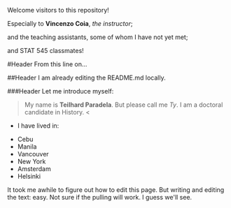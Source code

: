 Welcome visitors to this repository!

Especially to **Vincenzo Coia**, 
*the instructor*;

and the teaching assistants, 
some of whom I have not yet met;

and STAT 545 classmates!

#Header From this line on...

##Header I am already editing the README.md locally.

###Header Let me introduce myself:

> My name is **Teilhard Paradela**.
But please call me *Ty*.
I am a doctoral candidate in History. <

* I have lived in:
+ Cebu
+ Manila
+ Vancouver
+ New York
+ Amsterdam
+ Helsinki

It took me awhile to figure out how to edit this page. But writing and editing the text: easy. 
Not sure if the pulling will work. I guess we'll see.